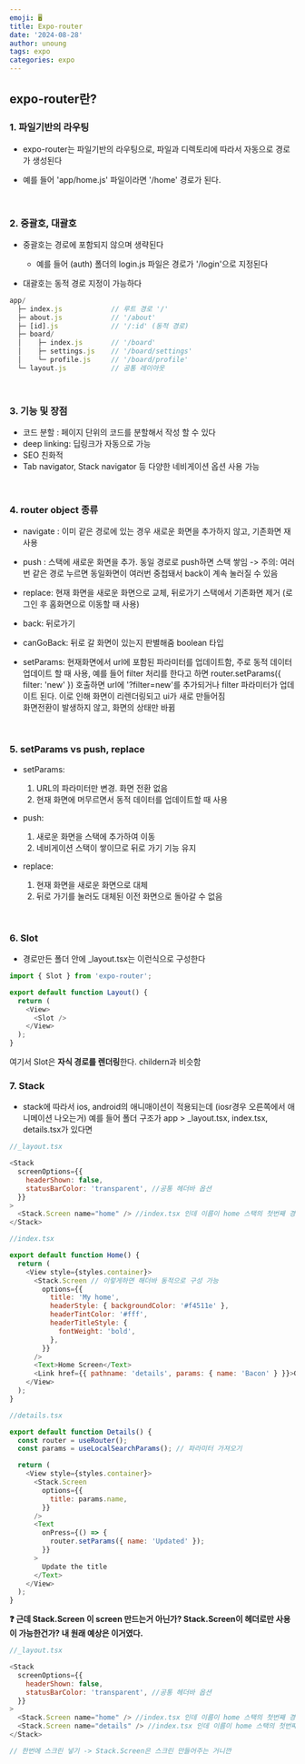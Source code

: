 ```yaml
---
emoji: 🖥
title: Expo-router
date: '2024-08-28'
author: unoung
tags: expo
categories: expo
---
```


## expo-router란?

### 1. 파일기반의 라우팅

- expo-router는 파일기반의 라우팅으로, 파일과 디렉토리에 따라서 자동으로 경로가 생성된다

- 예를 들어 'app/home.js' 파일이라면 '/home' 경로가 된다.

<br/>

### 2. 중괄호, 대괄호

- 중괄호는 경로에 포함되지 않으며 생략된다

  - 예를 들어 (auth) 폴더의 login.js 파일은 경로가 '/login'으로 지정된다

- 대괄호는 동적 경로 지정이 가능하다
  <br/>

```js
app/
  ├─ index.js            // 루트 경로 '/'
  ├─ about.js            // '/about'
  ├─ [id].js             // '/:id' (동적 경로)
  ├─ board/
  │    ├─ index.js       // '/board'
  │    ├─ settings.js    // '/board/settings'
  │    └─ profile.js     // '/board/profile'
  └─ layout.js           // 공통 레이아웃

```

<br/>

### 3. 기능 및 장점

- 코드 분할 : 페이지 단위의 코드를 분할해서 작성 할 수 있다
- deep linking: 딥링크가 자동으로 가능
- SEO 친화적
- Tab navigator, Stack navigator 등 다양한 네비게이션 옵션 사용 가능

<br/>

### 4. router object 종류

- navigate : 이미 같은 경로에 있는 경우 새로운 화면을 추가하지 않고, 기존화면 재사용

- push : 스택에 새로운 화면을 추가. 동일 경로로 push하면 스택 쌓임 -> 주의: 여러번 같은 경로 누르면 동일화면이 여러번 중첩돼서 back이 계속 눌러질 수 있음

- replace: 현재 화면을 새로운 화면으로 교체, 뒤로가기 스택에서 기존화면 제거 (로그인 후 홈화면으로 이동할 때 사용)

- back: 뒤로가기

- canGoBack: 뒤로 갈 화면이 있는지 판별해줌 boolean 타입

- setParams: 현재화면에서 url에 포함된 파라미터를 업데이트함, 주로 동적 데이터 업데이트 할 때 사용, 예를 들어 filter 처리를 한다고 하면 router.setParams({ filter: 'new' }) 호출하면 url에 '?filter=new'를 추가되거나 filter 파라미터가 업데이트 된다. 이로 인해 화면이 리렌더링되고 ui가 새로 만들어짐<br/>
  화면전환이 발생하지 않고, 화면의 상태만 바뀜

<br/>

### 5. setParams vs push, replace

- setParams:

  1. URL의 파라미터만 변경. 화면 전환 없음
  2. 현재 화면에 머무르면서 동적 데이터를 업데이트할 때 사용

- push:
  1. 새로운 화면을 스택에 추가하여 이동
  2. 네비게이션 스택이 쌓이므로 뒤로 가기 기능 유지
- replace:

  1. 현재 화면을 새로운 화면으로 대체
  2. 뒤로 가기를 눌러도 대체된 이전 화면으로 돌아갈 수 없음

<br/>

### 6. Slot

- 경로만든 폴더 안에 \_layout.tsx는 이런식으로 구성한다

```js
import { Slot } from 'expo-router';

export default function Layout() {
  return (
    <View>
      <Slot />
    </View>
  );
}
```

여기서 Slot은 **자식 경로를 렌더링**한다. childern과 비슷함

### 7. Stack

- stack에 따라서 ios, android의 애니매이션이 적용되는데 (iosr경우 오른쪽에서 애니메이션 나오는거) 예를 들어
  폴더 구조가 app > \_layout.tsx, index.tsx, details.tsx가 있다면

```js
//_layout.tsx

<Stack
  screenOptions={{
    headerShown: false,
    statusBarColor: 'transparent', //공통 헤더바 옵션
  }}
>
  <Stack.Screen name="home" /> //index.tsx 인데 이름이 home 스택의 첫번째 경로
</Stack>
```

```js
//index.tsx

export default function Home() {
  return (
    <View style={styles.container}>
      <Stack.Screen // 이렇게하면 해더바 동적으로 구성 가능
        options={{
          title: 'My home',
          headerStyle: { backgroundColor: '#f4511e' },
          headerTintColor: '#fff',
          headerTitleStyle: {
            fontWeight: 'bold',
          },
        }}
      />
      <Text>Home Screen</Text>
      <Link href={{ pathname: 'details', params: { name: 'Bacon' } }}>Go to Details</Link>
    </View>
  );
}
```

```js
//details.tsx

export default function Details() {
  const router = useRouter();
  const params = useLocalSearchParams(); // 파라미터 가져오기

  return (
    <View style={styles.container}>
      <Stack.Screen
        options={{
          title: params.name,
        }}
      />
      <Text
        onPress={() => {
          router.setParams({ name: 'Updated' });
        }}
      >
        Update the title
      </Text>
    </View>
  );
}
```

**❓ 근데 Stack.Screen 이 screen 만드는거 아닌가? Stack.Screen이 헤더로만 사용이 가능한건가? 내 원래 예상은 이거였다.**

```js
//_layout.tsx

<Stack
  screenOptions={{
    headerShown: false,
    statusBarColor: 'transparent', //공통 헤더바 옵션
  }}
>
  <Stack.Screen name="home" /> //index.tsx 인데 이름이 home 스택의 첫번째 경로
  <Stack.Screen name="details" /> //index.tsx 인데 이름이 home 스택의 첫번째 경로
</Stack>

// 한번에 스크린 넣기 -> Stack.Screen은 스크린 만들어주는 거니깐
```

```toc

```
